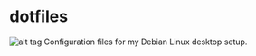 dotfiles
========
![alt tag](http://pages.cs.wisc.edu/~smorton/images/desktops/20150325.png)
Configuration files for my Debian Linux desktop setup.

